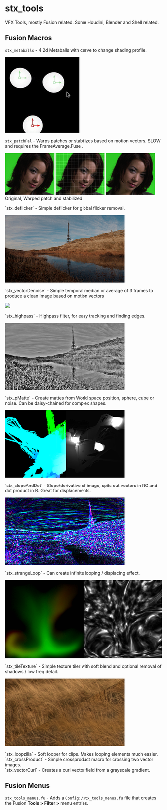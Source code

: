 # stx_tools

VFX Tools, mostly Fusion related. Some Houdini, Blender and Shell related.

## Fusion Macros

`stx_metaballs`    - 4 2d Metaballs with curve to change shading profile. <br>
<p align="left">
  <img src="images/blob.gif"/>
</p>

`stx_patchPal`     - Warps patches or stabilizes based on motion vectors. SLOW and requires the FrameAverage.Fuse . <br>
<p align="left">

  <img src="images/stx_patchPal_original.gif"/>
  <img src="images/stx_patchPal_warped.gif"/>
  <img src="images/stx_patchPal_stabilized.gif"/> <br>
    Original, Warped patch and stabilized <br>
</p>
`stx_deflicker`     - Simple deflicker for global flicker removal. <br>
<p align="left">
  <img src="images/deflicker.gif"/>
</p>
`stx_vectorDenoise` - Simple temporal median or average of 3 frames to produce a clean image based on motion vectors <br>
<p align="left">
  <img src="images/vectorDenoise.gif"/>
</p>
`stx_highpass`      - Highpass filter, for easy tracking and finding edges. <br>
<p align="left">
  <img src="images/highpass1001.png"/>
</p>
`stx_pMatte`        - Create mattes from World space position, sphere, cube or noise. Can be daisy-chained for complex shapes. <br>
<p align="left">
  <img src="images/pmatte2.png"/>
</p>
`stx_slopeAndDot`   - Slope/derivative of image, spits out vectors in RG and dot product in B. Great for displacements. <br>
<p align="left">
  <img src="images/slop4.png"/>
</p>
`stx_strangeLoop`   - Can create infinite looping / displacing effect. <br>
<p align="left">
  <img src="images/strange.gif"/>
</p>
`stx_tileTexture`   - Simple texture tiler with soft blend and optional removal of shadows / low freq detail. <br>
<p align="left">
  <img src="images/texturetiler.png"/>
</p>
`stx_loopzilla`     - Soft looper for clips. Makes looping elements much easier. <br>
`stx_crossProduct`  - Simple crossproduct macro for crossing two vector images. <br>
`stx_vectorCurl`    - Creates a curl vector field from a grayscale gradient. <br>


## Fusion Menus

`stx_tools_menus.fu`     - Adds a `Config:/stx_tools_menus.fu` file that creates the Fusion **Tools &gt; Filter &gt;** menu entries.<br>
